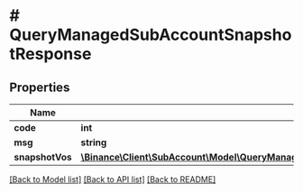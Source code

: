 # # QueryManagedSubAccountSnapshotResponse

## Properties

Name | Type | Description | Notes
------------ | ------------- | ------------- | -------------
**code** | **int** |  | [optional]
**msg** | **string** |  | [optional]
**snapshotVos** | [**\Binance\Client\SubAccount\Model\QueryManagedSubAccountSnapshotResponseSnapshotVosInner[]**](QueryManagedSubAccountSnapshotResponseSnapshotVosInner.md) |  | [optional]

[[Back to Model list]](../../README.md#models) [[Back to API list]](../../README.md#endpoints) [[Back to README]](../../README.md)
